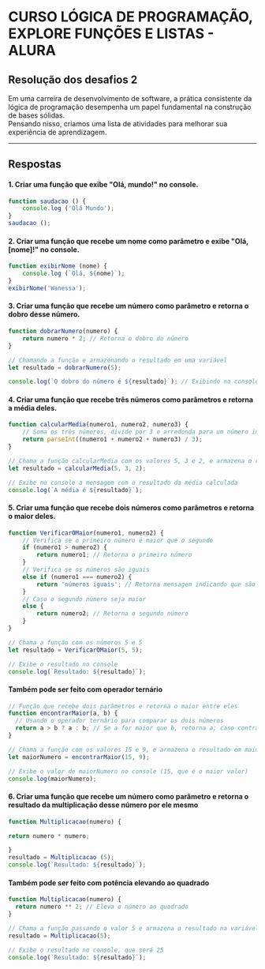 # CURSO LÓGICA DE PROGRAMAÇÃO, EXPLORE FUNÇÕES E LISTAS - ALURA

## Resolução dos desafios 2

Em uma carreira de desenvolvimento de software, a prática consistente da lógica de programação desempenha um papel fundamental na construção de bases sólidas.  
Pensando nisso, criamos uma lista de atividades para melhorar sua experiência de aprendizagem.

---

## Respostas

#### 1. Criar uma função que exibe "Olá, mundo!" no console.

```javascript
function saudacao () {
    console.log ('Olá Mundo');
}
saudacao ();
```

#### 2. Criar uma função que recebe um nome como parâmetro e exibe "Olá, [nome]!" no console.

```javascript
function exibirNome (nome) {
    console.log (`Olá, ${nome}`);
}
exibirNome('Wanessa');
```
#### 3. Criar uma função que recebe um número como parâmetro e retorna o dobro desse número.

```javascript
function dobrarNumero(numero) {
    return numero * 2; // Retorna o dobro do número
}

// Chamando a função e armazenando o resultado em uma variável
let resultado = dobrarNumero(5); 

console.log(`O dobro do número é ${resultado}`); // Exibindo no console
```

#### 4. Criar uma função que recebe três números como parâmetros e retorna a média deles.

```javascript
function calcularMedia(numero1, numero2, numero3) {
    // Soma os três números, divide por 3 e arredonda para um número inteiro usando parseInt
    return parseInt((numero1 + numero2 + numero3) / 3); 
}

// Chama a função calcularMedia com os valores 5, 3 e 2, e armazena o resultado na variável "resultado"
let resultado = calcularMedia(5, 3, 2);

// Exibe no console a mensagem com o resultado da média calculada
console.log(`A média é ${resultado}`);
```

#### 5. Criar uma função que recebe dois números como parâmetros e retorna o maior deles.

```javascript
function VerificarOMaior(numero1, numero2) {
    // Verifica se o primeiro número é maior que o segundo
    if (numero1 > numero2) {
        return numero1; // Retorna o primeiro número
    } 
    // Verifica se os números são iguais
    else if (numero1 === numero2) {
        return 'números iguais'; // Retorna mensagem indicando que são iguais
    } 
    // Caso o segundo número seja maior
    else {
        return numero2; // Retorna o segundo número
    }
}

// Chama a função com os números 5 e 5
let resultado = VerificarOMaior(5, 5);

// Exibe o resultado no console
console.log(`Resultado: ${resultado}`);
```

#### Também pode ser feito com operador ternário
```javascript
// Função que recebe dois parâmetros e retorna o maior entre eles
function encontrarMaior(a, b) {
  // Usando o operador ternário para comparar os dois números
  return a > b ? a : b; // Se a for maior que b, retorna a; caso contrário, retorna b
}

// Chama a função com os valores 15 e 9, e armazena o resultado em maiorNumero
let maiorNumero = encontrarMaior(15, 9);

// Exibe o valor de maiorNumero no console (15, que é o maior valor)
console.log(maiorNumero);
```

#### 6. Criar uma função que recebe um número como parâmetro e retorna o resultado da multiplicação desse número por ele mesmo

```javascript
function Multiplicacao(numero) {

return numero * numero;

}
resultado = Multiplicacao (5);
console.log(`Resultado: ${resultado}`);

```
#### Também pode ser feito com potência elevando ao quadrado

```javascript
function Multiplicacao(numero) {
  return numero ** 2; // Eleva o número ao quadrado
}

// Chama a função passando o valor 5 e armazena o resultado na variável 'resultado'
resultado = Multiplicacao(5);

// Exibe o resultado no console, que será 25
console.log(`Resultado: ${resultado}`);
```
